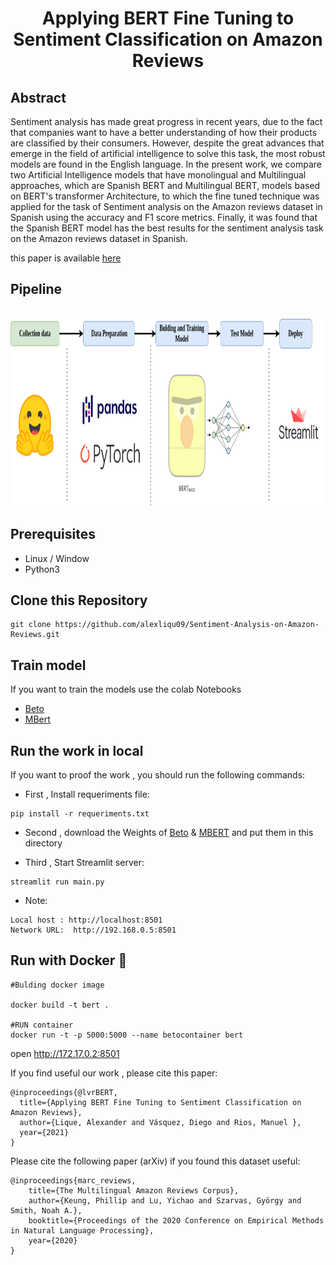 <h1><center><b>Applying BERT Fine Tuning to Sentiment Classification on Amazon Reviews</b></center></h1>

<h2><b>Abstract</b></h2>
<p>
Sentiment analysis has made great progress in recent years, due to the fact that companies want to have a better
understanding of how their products are classified by their consumers. However, despite the great advances that 
emerge in the field of artificial intelligence to solve this task, the most robust models are found in the English
language. In the present work, we compare two Artificial Intelligence models that have monolingual and Multilingual approaches, which are Spanish BERT and Multilingual BERT, models based on BERT's transformer Architecture, to which the fine tuned technique was applied for the task of Sentiment analysis on the Amazon reviews dataset in Spanish using the accuracy and F1 score metrics. Finally, it was found that the Spanish BERT model has the best results for the sentiment analysis task on the Amazon reviews dataset in Spanish.
</p>

this paper is available [here](https://drive.google.com/file/d/1Ynn2NR7MOCsaZdNGo7CRDZSjcTAEE-br/view?usp=sharing)

<h2><b>Pipeline</b></h2>
<p>
<center>
    <br>
    <img src="src/pipeline.png" width="750px" height="300px">
    </br>
</center>
</p>


<h2><b>Prerequisites</b></h2>

* Linux / Window
* Python3
 

<h2><b>Clone this Repository</b></h2>

```
git clone https://github.com/alexliqu09/Sentiment-Analysis-on-Amazon-Reviews.git
```

<h2><b>Train model</b></h2>

If you want to train the models use the colab Notebooks

- [Beto](Beto.ipynb)
- [MBert](MBert.ipynb)

<h2><b>Run the work in local</b></h2>

If you want to proof the work ,  you should run the following commands:

* First , Install requeriments file:

```
pip install -r requeriments.txt
```

* Second , download the Weights of [Beto](https://drive.google.com/file/d/12BDzmBHhKgLkHmq-3DbZfmyNGtFF_cnh/view?usp=sharing) & [MBERT](https://drive.google.com/file/d/1CuNLZ0LbFhZbcNBN2hMSb354BKZLgRtR/view?usp=sharing) and put them in this directory 

* Third , Start Streamlit server:
```
streamlit run main.py
```
* Note:
```
Local host : http://localhost:8501 
Network URL:  http://192.168.0.5:8501
```

<h2><b>Run with Docker 🐋</b></h2>


```
#Bulding docker image 

docker build -t bert .

#RUN container
docker run -t -p 5000:5000 --name betocontainer bert
```
open http://172.17.0.2:8501




If you find useful our work , please cite this paper:
```
@inproceedings{@lvrBERT,
  title={Applying BERT Fine Tuning to Sentiment Classification on Amazon Reviews},
  author={Lique, Alexander and Vásquez, Diego and Rios, Manuel },
  year={2021}
}
```

Please cite the following paper (arXiv) if you found this dataset useful:
```
@inproceedings{marc_reviews,
    title={The Multilingual Amazon Reviews Corpus},
    author={Keung, Phillip and Lu, Yichao and Szarvas, György and Smith, Noah A.},
    booktitle={Proceedings of the 2020 Conference on Empirical Methods in Natural Language Processing},
    year={2020}
}
```


